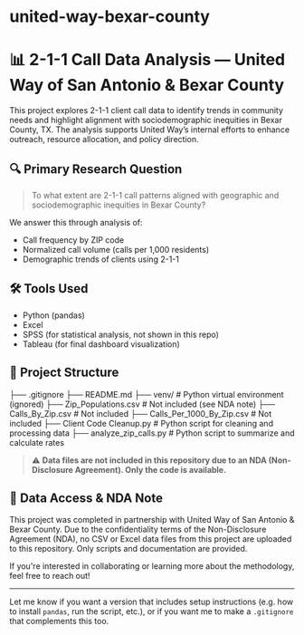 # united-way-bexar-county
# 📊 2-1-1 Call Data Analysis — United Way of San Antonio & Bexar County

This project explores 2-1-1 client call data to identify trends in community needs and highlight alignment with sociodemographic inequities in Bexar County, TX. The analysis supports United Way’s internal efforts to enhance outreach, resource allocation, and policy direction.

## 🔍 Primary Research Question

> To what extent are 2-1-1 call patterns aligned with geographic and sociodemographic inequities in Bexar County?

We answer this through analysis of:
- Call frequency by ZIP code
- Normalized call volume (calls per 1,000 residents)
- Demographic trends of clients using 2-1-1

## 🛠️ Tools Used
- Python (pandas)
- Excel
- SPSS (for statistical analysis, not shown in this repo)
- Tableau (for final dashboard visualization)

## 📁 Project Structure

├── .gitignore
├── README.md
├── venv/ # Python virtual environment (ignored)
├── Zip_Populations.csv # Not included (see NDA note)
├── Calls_By_Zip.csv # Not included
├── Calls_Per_1000_By_Zip.csv # Not included
├── Client Code Cleanup.py # Python script for cleaning and processing data
├── analyze_zip_calls.py # Python script to summarize and calculate rates

> ⚠️ **Data files are not included in this repository due to an NDA (Non-Disclosure Agreement). Only the code is available.**

## 🚫 Data Access & NDA Note

This project was completed in partnership with United Way of San Antonio & Bexar County. Due to the confidentiality terms of the Non-Disclosure Agreement (NDA), no CSV or Excel data files from this project are uploaded to this repository. Only scripts and documentation are provided.

If you're interested in collaborating or learning more about the methodology, feel free to reach out!

---

Let me know if you want a version that includes setup instructions (e.g. how to install `pandas`, run the script, etc.), or if you want me to make a `.gitignore` that complements this too.
